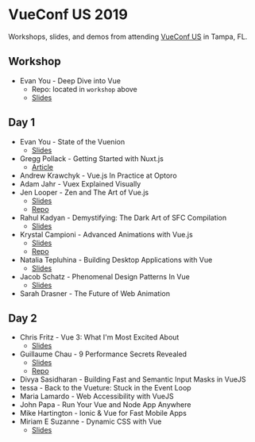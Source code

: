 # VueConf US 2019

Workshops, slides, and demos from attending [VueConf US](http://vueconf.us) in Tampa, FL.

## Workshop

* Evan You - Deep Dive into Vue
  * Repo: located in `workshop` above
  * [Slides](https://docs.google.com/presentation/d/1c88bBF3jJDQ5WuvmsMZcRNg9qHPrqwP0p9rJYfGcqqs/edit#slide=id.p)

## Day 1

* Evan You - State of the Vuenion
  * [Slides](https://docs.google.com/presentation/d/1EUUu_djeNWa8kRF_uQ0DWReSpoIQn2xXCLh5A-6YdLg/edit?usp=sharing)
* Gregg Pollack - Getting Started with Nuxt.js
  * [Article](https://medium.com/vue-mastery/free-nuxt-js-tutorial-creating-an-app-1a531bc6045)
* Andrew Krawchyk - Vue.js In Practice at Optoro
* Adam Jahr - Vuex Explained Visually
* Jen Looper - Zen and The Art of Vue.js
  * [Slides](https://slides.com/telerikdevrel/zen-and-the-art-of-vue#/)
  * [Repo](https://github.com/jlooper/mandala-me)
* Rahul Kadyan - Demystifying: The Dark Art of SFC Compilation
  * [Slides](https://vueconf19-compiler.surge.sh/)
* Krystal Campioni - Advanced Animations with Vue.js
  * [Slides](https://krystalcampioni.github.io/vue-animations/assets/player/KeynoteDHTMLPlayer.html#1)
  * [Repo](https://github.com/krystalcampioni/vue-animations)
* Natalia Tepluhina - Building Desktop Applications with Vue
  * [Slides](https://www.slideshare.net/NataliaTepluhina/desktop-apps)
* Jacob Schatz - Phenomenal Design Patterns In Vue
  * [Slides](https://www.dropbox.com/s/t3wv96w03fpre1j/VueJSPhenominalDesignPatterns.key?dl=0)
* Sarah Drasner - The Future of Web Animation

## Day 2

* Chris Fritz - Vue 3: What I'm Most Excited About
  * [Slides](https://github.com/chrisvfritz/vue-3-trends/blob/master/slides-2019-03-vueconfus.pdf)
* Guillaume Chau - 9 Performance Secrets Revealed
  * [Slides](https://slides.com/akryum/vueconfus-2019#/)
  * [Repo](https://github.com/Akryum/vue-9-perf-secrets)
* Divya Sasidharan - Building Fast and Semantic Input Masks in VueJS
* tessa - Back to the Vueture: Stuck in the Event Loop
* Maria Lamardo - Web Accessibility with VueJS
* John Papa - Run Your Vue and Node App Anywhere
* Mike Hartington - Ionic & Vue for Fast Mobile Apps
* Miriam E Suzanne - Dynamic CSS with Vue
  * [Slides](https://talks.oddbird.net/dynamic-css/vueconf19/)

